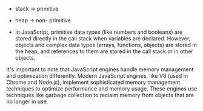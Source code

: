 - stack -> primitive
- heap -> non- primitive 

- In JavaScript, primitive data types (like numbers and booleans) are stored directly in the call stack when variables are declared. However, objects and complex data types (arrays, functions, objects) are stored in the heap, and references to them are stored in the call stack or in other objects.

It's important to note that JavaScript engines handle memory management and optimization differently. Modern JavaScript engines, like V8 (used in Chrome and Node.js), implement sophisticated memory management techniques to optimize performance and memory usage. These engines use techniques like garbage collection to reclaim memory from objects that are no longer in use.